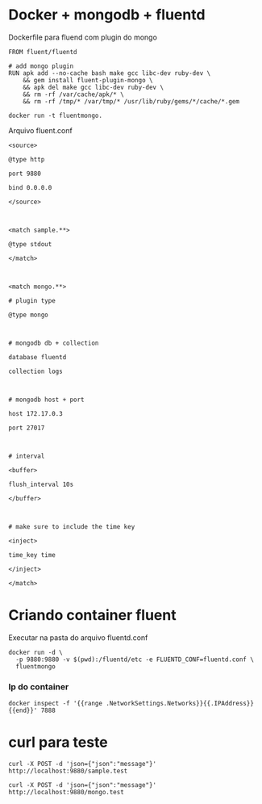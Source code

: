 # Docker + mongodb + fluentd

Dockerfile para fluend com plugin do mongo
````
FROM fluent/fluentd

# add mongo plugin
RUN apk add --no-cache bash make gcc libc-dev ruby-dev \
    && gem install fluent-plugin-mongo \
    && apk del make gcc libc-dev ruby-dev \
    && rm -rf /var/cache/apk/* \
    && rm -rf /tmp/* /var/tmp/* /usr/lib/ruby/gems/*/cache/*.gem

````

````
docker run -t fluentmongo.
````

Arquivo fluent.conf

````
<source>

@type http

port 9880

bind 0.0.0.0

</source>

  

<match sample.**>

@type stdout

</match>

  

<match mongo.**>

# plugin type

@type mongo

  

# mongodb db + collection

database fluentd

collection logs

  

# mongodb host + port

host 172.17.0.3

port 27017

  

# interval

<buffer>

flush_interval 10s

</buffer>

  

# make sure to include the time key

<inject>

time_key time

</inject>

</match>
````

# Criando container fluent

Executar na pasta do arquivo fluentd.conf
````
docker run -d \
  -p 9880:9880 -v $(pwd):/fluentd/etc -e FLUENTD_CONF=fluentd.conf \
  fluentmongo
````

### Ip do container

````
docker inspect -f '{{range .NetworkSettings.Networks}}{{.IPAddress}}{{end}}' 7888
````

# curl para teste

````
curl -X POST -d 'json={"json":"message"}' http://localhost:9880/sample.test

curl -X POST -d 'json={"json":"message"}' http://localhost:9880/mongo.test

````
